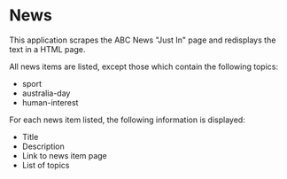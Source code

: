 # News
This application scrapes the ABC News "Just In" page and redisplays the text in a HTML page.

All news items are listed, except those which contain the following topics:
* sport
* australia-day
* human-interest

For each news item listed, the following information is displayed:
* Title
* Description
* Link to news item page
* List of topics